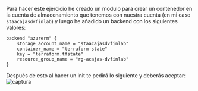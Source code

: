 Para hacer este ejercicio he creado un modulo para crear un contenedor en la cuenta de almacenamiento que tenemos con nuestra cuenta (en mi caso `staacajasdvfinlab`) y luego he añadido un backend con los siguientes valores:
```
backend "azurerm" {
    storage_account_name = "staacajasdvfinlab"
    container_name = "terraform-state"
    key = "terraform.tfstate"
    resource_group_name = "rg-acajas-dvfinlab"
}
```

Después de esto al hacer un init te pedirá lo siguiente y deberás aceptar:<br>
<img src="../img/ejercicio8.png" alt="captura"/>

